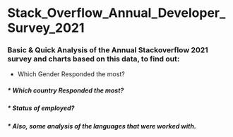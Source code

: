 # Stack_Overflow_Annual_Developer_Survey_2021
### Basic & Quick Analysis of the Annual Stackoverflow 2021 survey and charts based on this data, to find out:


* Which Gender Responded the most?

##### * Which country Responded the most?

##### * Status of employed?

##### * Also, some analysis of the languages that were worked with. 

